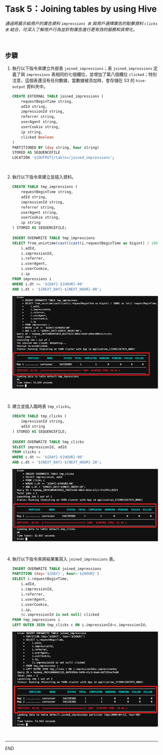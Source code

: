 # Task 5：Joining tables by using Hive

_通過將展示給用戶的廣告資料 `impressions 表` 與用戶選擇廣告的點擊資料 `clicks 表` 結合，可深入了解用戶行為並針對廣告進行更有效的服務和貨幣化。_

<br>

## 步驟

1. 執行以下指令來建立外部表 `joined_impressions`；表 `joined_impressions` 定義了與 `impressions` 表相同的七個欄位，並增加了第八個欄位 `clicked`；特別注意，這個表還沒有任何數據，當數據被添加時，會存儲在 S3 的 `hive-output` 資料夾中。

    ```sql
    CREATE EXTERNAL TABLE joined_impressions (
        requestBeginTime string,
        adId string,
        impressionId string,
        referrer string,
        userAgent string,
        userCookie string,
        ip string,
        clicked Boolean
    )
    PARTITIONED BY (day string, hour string)
    STORED AS SEQUENCEFILE
    LOCATION '${OUTPUT}/tables/joined_impressions';
    ```

<br>

2. 執行以下指令來建立並插入資料。

    ```sql
    CREATE TABLE tmp_impressions (
        requestBeginTime string,
        adId string,
        impressionId string,
        referrer string,
        userAgent string,
        userCookie string,
        ip string
    ) STORED AS SEQUENCEFILE;

    INSERT OVERWRITE TABLE tmp_impressions
    SELECT from_unixtime(cast((cast(i.requestBeginTime as bigint) / 1000) as int)) requestBeginTime,
        i.adId,
        i.impressionId,
        i.referrer,
        i.userAgent,
        i.userCookie,
        i.ip
    FROM impressions i
    WHERE i.dt >= '${DAY}-${HOUR}-00'
    AND i.dt < '${NEXT_DAY}-${NEXT_HOUR}-00';
    ```

    ![](images/img_51.png)

<br>

3. 建立並插入臨時表 `tmp_clicks`。

    ```sql
    CREATE TABLE tmp_clicks (
        impressionId string,
        adId string
    ) STORED AS SEQUENCEFILE;

    INSERT OVERWRITE TABLE tmp_clicks
    SELECT impressionId, adId
    FROM clicks c
    WHERE c.dt >= '${DAY}-${HOUR}-00'
    AND c.dt < '${NEXT_DAY}-${NEXT_HOUR}-20';
    ```

    ![](images/img_52.png)

<br>

4. 執行以下指令來將結果集寫入 `joined_impressions` 表。
    ```sql
    INSERT OVERWRITE TABLE joined_impressions
    PARTITION (day='${DAY}', hour='${HOUR}')
    SELECT i.requestBeginTime,
        i.adId,
        i.impressionId,
        i.referrer,
        i.userAgent,
        i.userCookie,
        i.ip,
        (c.impressionId is not null) clicked
    FROM tmp_impressions i
    LEFT OUTER JOIN tmp_clicks c ON i.impressionId=c.impressionId;
    ```

    ![](images/img_53.png)

<br>

___

_END_

